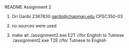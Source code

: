 
README Assignment 2

1. Ori Garibi
   2367830
   garibi@chapman.edu
   CPSC350-03

2. no sources were used

3. make all
./assignment2.exe E2T //for English to Tutnese
./assignment2.exe T2E //for Tutnese to English



